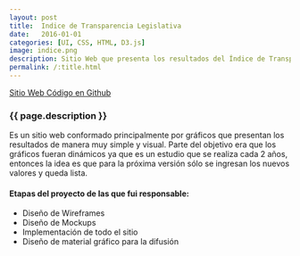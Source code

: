 ```yaml
---
layout: post
title:  Indice de Transparencia Legislativa
date:   2016-01-01
categories: [UI, CSS, HTML, D3.js]
image: indice.png
description: Sitio Web que presenta los resultados del Índice de Transparencia de los congresos latinoamericanos, hecho por la Red Latinoamericana por la Transparencia Legislativa.
permalink: /:title.html
---
```

<a href="http://indice.transparencialegislativa.org/" target="_blank"><i class="fa fa-external-link-square" aria-hidden="true"></i> Sitio Web</a><a href="https://github.com/ciudadanointeligente/indice2016"><i class="fa fa-github" aria-hidden="true"></i> Código en Github</a>

<h3>{{ page.description }}</h3>

Es un sitio web conformado principalmente por gráficos que presentan los resultados de manera muy simple y visual. Parte del objetivo era que los gráficos fueran dinámicos ya que es un estudio que se realiza cada 2 años, entonces la idea es que para la próxima versión sólo se ingresan los nuevos valores y queda lista.

<h4>Etapas del proyecto de las que fui responsable:</h4>
<ul class="list-unstyled linea">
  <li>Diseño de Wireframes</li>
  <li>Diseño de Mockups</li>
  <li>Implementación de todo el sitio</li>
  <li>Diseño de material gráfico para la difusión</li>
</ul>

<div id="main-slider">
  <div class="item"><img alt="" src="{{ site.baseurl }}img/content/indice/01.png" class="img-responsive"></div>
  <div class="item"><img alt="" src="{{ site.baseurl }}img/content/indice/02.png" class="img-responsive"></div>
  <div class="item"><img alt="" src="{{ site.baseurl }}img/content/indice/03.png" class="img-responsive"></div>
</div>


